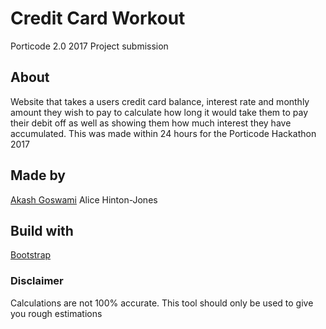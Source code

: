 # Credit Card Workout
Porticode 2.0 2017 Project submission

## About
Website that takes a users credit card balance, interest rate and monthly amount they wish to pay to calculate how long it would take them to pay their debit off as well as showing them how much interest they have accumulated. This was made within 24 hours for the Porticode Hackathon 2017

## Made by
[Akash Goswami](https://twitter.com/Skyther_) 
Alice Hinton-Jones

## Build with
[Bootstrap](https://getbootstrap.com)

### Disclaimer
Calculations are not 100% accurate. This tool should only be used to give you rough estimations